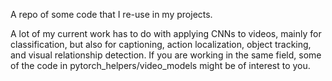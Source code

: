 A repo of some code that I re-use in my projects.

A lot of my current work has to do with applying CNNs to videos, mainly for classification, but also for captioning, 
action localization, object tracking, and visual relationship detection. If you are working in the same field, some of
the code in pytorch_helpers/video_models might be of interest to you.